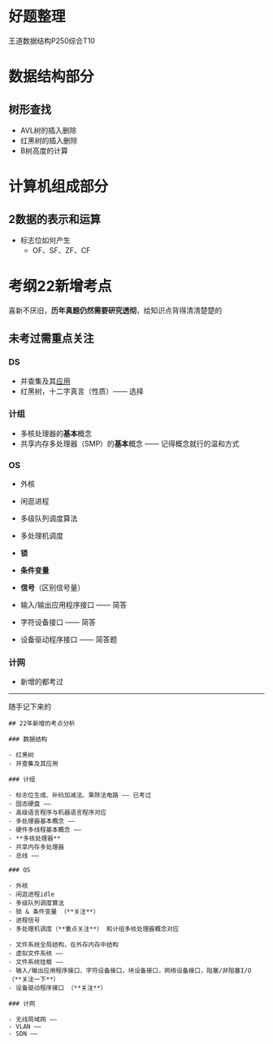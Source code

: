 # 好题整理

王道数据结构P250综合T10

# 数据结构部分

## 树形查找

- AVL树的插入删除
- 红黑树的插入删除
- B树高度的计算

# 计算机组成部分

## 2数据的表示和运算

- 标志位如何产生
  - OF、SF、ZF、CF

# 考纲22新增考点

喜新不厌旧，**历年真题仍然需要研究透彻**，给知识点背得清清楚楚的

## 未考过需重点关注

### DS

- 并查集及其<u>应用</u>
- 红黑树，十二字真言（性质）—— 选择

### 计组

- 多核处理器的**基本**概念
- 共享内存多处理器（SMP）的**基本**概念 —— 记得概念就行的温和方式

### OS

- 外核
- 闲逛进程
- 多级队列调度算法
- 多处理机调度
- **锁**
- **条件变量**
- **信号**（区别信号量）

- 输入/输出应用程序接口 —— 简答
- 字符设备接口 —— 简答
- 设备驱动程序接口 —— 简答题

### 计网

- 新增的都考过

---

随手记下来的

```
## 22年新增的考点分析

### 数据结构

- 红黑树
- 并查集及其应用

### 计组

- 标志位生成、补码加减法、乘除法电路 —— 已考过
- 固态硬盘 —— 
- 高级语言程序与机器语言程序对应
- 多处理器基本概念 ——
- 硬件多线程基本概念 ——
- **多核处理器**
- 共享内存多处理器
- 总线 ——

### OS

- 外核
- 闲逛进程idle
- 多级队列调度算法
- 锁 & 条件变量 （**关注**）
- 进程信号
- 多处理机调度（**重点关注**） 和计组多核处理器概念对应

- 文件系统全局结构，在外存内存中结构
- 虚拟文件系统 ——
- 文件系统挂载 ——
- 输入/输出应用程序接口、字符设备接口，块设备接口，网络设备接口，阻塞/非阻塞I/O （**关注一下**）
- 设备驱动程序接口 （**关注**）

### 计网

- 无线局域网 ——
- VLAN ——
- SDN ——
```

